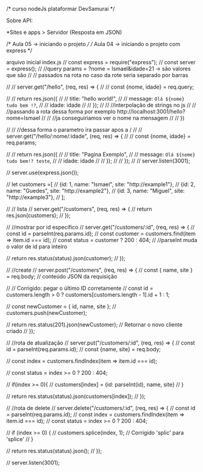 /* curso nodeJs plataformar DevSamurai */

Sobre API:

 *Sites e apps > Servidor (Resposta em JSON)

/* Aula 05 -> iniciando o projeto */
/* Aula 04 -> iniciando o projeto com express */



arquivo inicial index.js
//  const express = require("express");
//  const server = express();
// //query params = ?nome = Ismael&idade=21 -> são valores que são 
// // passados na rota no caso da rote seria separado por barras

// // server.get("/hello", (req, res) => {
// //   const {nome, idade} = req.query;

// //   return res.json({
// //     title: "hello world!",
// //     message: `Olá ${nome} tudo bem !?`, 
// //     idade: idade
// //   });
// //     //interpolação de strings no js
// //     //passando a rota dessa forma por exemplo http://localhost:3001/hello?nome=Ismael
// //     //ja conseguiriamos ver o nome na mensagem
// // })


// // //dessa forma o parametro ira passar apos a /
// // server.get("/hello/:nome/:idade", (req, res) => {
// //   const {nome, idade} = req.params;

// //   return res.json({
// //     title: "Pagina Exemplo",
// //     message: `Olá ${nome} tudo bem!? teste`,
// //     idade: idade
// //   });
// // });
// // server.listen(3001);


// server.use(express.json());

// let customers =[
//   {id: 1, name: "Ismael", site: "http://example1"},
//   {id: 2, name: "Guedes", site: "http://example2"},
//   {id: 3, name: "Miguel", site: "http://example3"},
// ];

// // lista
// server.get("/customers", (req, res) => {
//   return res.json(customers);
// });

// //mostrar por id especifico
// server.get("/customers/:id", (req, res) => {
//   const id = parseInt(req.params.id);
//   const customer = customers.find(item => item.id === id);
//   const status = customer ? 200 : 404;
//   //parseInt muda o valor de id para inteiro

//   return res.status(status).json(customer);
// });

// //create
// server.post("/customers", (req, res) => {
//   const { name, site } = req.body; // conteúdo JSON da requisição

//   // Corrigido: pegar o último ID corretamente
//   const id = customers.length > 0 ? customers[customers.length - 1].id + 1 : 1;

//   const newCustomer = { id, name, site };
//   customers.push(newCustomer);

//   return res.status(201).json(newCustomer); // Retornar o novo cliente criado
// });

// //rota de atualização
// server.put("/customers/:id", (req, res) => {
//   const id = parseInt(req.params.id);
//   const {name, site} = req.body;

//   const index = customers.findIndex(item => item.id === id);

//   const status = index >= 0 ? 200 : 404;

//   if(index >= 0){
//     customers[index] = {id: parseInt(id), name, site}
//   }

//   return res.status(status).json(customers[index]);
// });

// //rota de delete 
// server.delete("/customers/:id", (req, res) => {
//   const id = parseInt(req.params.id);
//   const index = customers.findIndex(item => item.id === id);
//   const status = index >= 0 ? 200 : 404;

//   if (index >= 0) {
//     customers.splice(index, 1); // Corrigido 'splic' para 'splice'
//   }

//   return res.status(status).json();
// });







// server.listen(3001);
